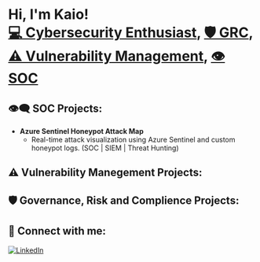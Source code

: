 <h1>Hi, I'm Kaio! <br/><a  href="https://github.com/Dayvison07">💻 Cybersecurity Enthusiast</a>, <a href="https://github.com/Dayvison07">🛡️ GRC</a>, <a  href="https://github.com/Dayvison07">⚠️ Vulnerability Management</a>, <a  href="https://github.com/Dayvison07">👁️ SOC </a></h1>

<h2>👁️‍🗨️ SOC Projects:</h2>

- <b>Azure Sentinel Honeypot Attack Map</b> <br>
    - Real-time attack visualization using Azure Sentinel and custom honeypot logs. (SOC | SIEM | Threat Hunting)

<h2>⚠️ Vulnerability Manegement Projects:</h2>

<h2>🛡️ Governance, Risk and Complience Projects:</h2>


<h2> 🤳 Connect with me:</h2>


[![LinkedIn](https://img.shields.io/badge/LinkedIn-Profile-blue?style=flat&logo=linkedin)](https://www.linkedin.com/in/kaiodayvison/)

[linkedin]: https://www.linkedin.com/in/kaiodayvison/

